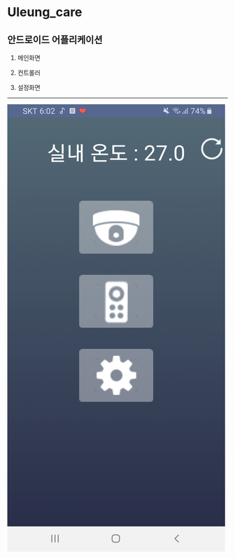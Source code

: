 Uleung_care 
=============
안드로이드 어플리케이션
------------

1. 메인화면

2. 컨트롤러

3. 설정화면

------------------------

![main](./images/main.jpg)

